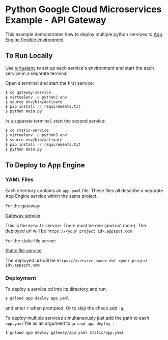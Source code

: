 # Python Google Cloud Microservices Example - API Gateway

This example demonstrates how to deploy multiple python services to [App Engine flexible environment](https://cloud.google.com/appengine/docs/flexible/)

## To Run Locally

Use [virtualenv](https://virtualenv.pypa.io/en/stable/) to set up each
service's environment and start the each service in a separate terminal.

Open a terminal and start the first service:

```Bash
$ cd gateway-service
$ virtualenv -p python3 env
$ source env/bin/activate
$ pip install -r requirements.txt
$ python main.py
```

In a separate terminal, start the second service:

```Bash
$ cd static-service
$ virtualenv -p python3 env
$ source env/bin/activate
$ pip install -r requirements.txt
$ python main.py
```

## To Deploy to App Engine

### YAML Files

Each directory contains an `app.yaml` file.  These files all describe a
separate App Engine service within the same project.

For the gateway:

[Gateway service <default>](gateway/app.yaml)

This is the `default` service.  There must be one (and not more).  The deployed
url will be `https://<your project id>.appspot.com`

For the static file server:

[Static file service <static>](static/app.yaml)

The deployed url will be `https://<service name>-dot-<your project id>.appspot.com`

### Deployment

To deploy a service cd into its directory and run:
```Bash
$ gcloud app deploy app.yaml
```
and enter `Y` when prompted.  Or to skip the check add `-q`.

To deploy multiple services simultaneously just add the path to each `app.yaml`
file as an argument to `gcloud app deploy `:
```Bash
$ gcloud app deploy gateway/app.yaml static/app.yaml
```
